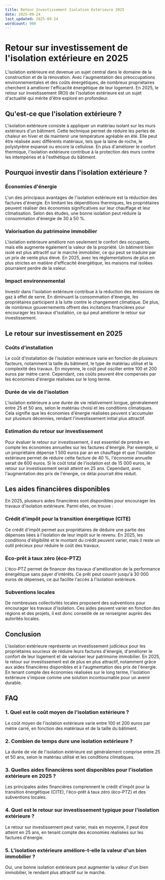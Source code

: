 ```yaml
---
title: Retour Investissement Isolation Extérieure 2025
date: 2025-09-24
last_updated: 2025-09-24
wordcount: 909
---
```


# Retour sur investissement de l'isolation extérieure en 2025

L’isolation extérieure est devenue un sujet central dans le domaine de la construction et de la rénovation. Avec l'augmentation des préoccupations environnementales et des coûts énergétiques, de nombreux propriétaires cherchent à améliorer l'efficacité énergétique de leur logement. En 2025, le retour sur investissement (ROI) de l'isolation extérieure est un sujet d'actualité qui mérite d'être exploré en profondeur.

## Qu'est-ce que l'isolation extérieure ?

L'isolation extérieure consiste à appliquer un matériau isolant sur les murs extérieurs d'un bâtiment. Cette technique permet de réduire les pertes de chaleur en hiver et de maintenir une température agréable en été. Elle peut être réalisée avec différents matériaux, tels que la laine de roche, le polystyrène expansé ou encore la cellulose. En plus d'améliorer le confort thermique, l'isolation extérieure contribue à la protection des murs contre les intempéries et à l'esthétique du bâtiment.

## Pourquoi investir dans l'isolation extérieure ?

### Économies d'énergie

L'un des principaux avantages de l'isolation extérieure est la réduction des factures d'énergie. En limitant les déperditions thermiques, les propriétaires peuvent réaliser des économies significatives sur leur chauffage et leur climatisation. Selon des études, une bonne isolation peut réduire la consommation d'énergie de 30 à 50 %.

### Valorisation du patrimoine immobilier

L'isolation extérieure améliore non seulement le confort des occupants, mais elle augmente également la valeur de la propriété. Un bâtiment bien isolé est plus attractif sur le marché immobilier, ce qui peut se traduire par un prix de vente plus élevé. En 2025, avec les réglementations de plus en plus strictes en matière d'efficacité énergétique, les maisons mal isolées pourraient perdre de la valeur.

### Impact environnemental

Investir dans l'isolation extérieure contribue à la réduction des émissions de gaz à effet de serre. En diminuant la consommation d'énergie, les propriétaires participent à la lutte contre le changement climatique. De plus, de nombreux gouvernements offrent des incitations financières pour encourager les travaux d'isolation, ce qui peut améliorer le retour sur investissement.

## Le retour sur investissement en 2025

### Coûts d'installation

Le coût d'installation de l'isolation extérieure varie en fonction de plusieurs facteurs, notamment la taille du bâtiment, le type de matériau utilisé et la complexité des travaux. En moyenne, le coût peut osciller entre 100 et 200 euros par mètre carré. Cependant, ces coûts peuvent être compensés par les économies d'énergie réalisées sur le long terme.

### Durée de vie de l'isolation

L'isolation extérieure a une durée de vie relativement longue, généralement entre 25 et 50 ans, selon le matériau choisi et les conditions climatiques. Cela signifie que les économies d'énergie réalisées peuvent s'accumuler sur plusieurs décennies, rendant l'investissement initial plus attractif.

### Estimation du retour sur investissement

Pour évaluer le retour sur investissement, il est essentiel de prendre en compte les économies annuelles sur les factures d'énergie. Par exemple, si un propriétaire dépense 1 500 euros par an en chauffage et que l'isolation extérieure permet de réduire cette facture de 40 %, l'économie annuelle serait de 600 euros. Si le coût total de l'isolation est de 15 000 euros, le retour sur investissement serait atteint en 25 ans. Cependant, avec l'augmentation des prix de l'énergie, ce délai pourrait être réduit.

## Les aides financières disponibles

En 2025, plusieurs aides financières sont disponibles pour encourager les travaux d'isolation extérieure. Parmi elles, on trouve :

### Crédit d'impôt pour la transition énergétique (CITE)

Ce crédit d'impôt permet aux propriétaires de déduire une partie des dépenses liées à l'isolation de leur impôt sur le revenu. En 2025, les conditions d'éligibilité et le montant du crédit peuvent varier, mais il reste un outil précieux pour réduire le coût des travaux.

### Éco-prêt à taux zéro (éco-PTZ)

L'éco-PTZ permet de financer des travaux d'amélioration de la performance énergétique sans payer d'intérêts. Ce prêt peut couvrir jusqu'à 30 000 euros de dépenses, ce qui facilite l'accès à l'isolation extérieure.

### Subventions locales

De nombreuses collectivités locales proposent des subventions pour encourager les travaux d'isolation. Ces aides peuvent varier en fonction des régions et des projets, il est donc conseillé de se renseigner auprès des autorités locales.

## Conclusion

L'isolation extérieure représente un investissement judicieux pour les propriétaires soucieux de réduire leurs factures d'énergie, d'améliorer le confort de leur logement et de valoriser leur patrimoine immobilier. En 2025, le retour sur investissement est de plus en plus attractif, notamment grâce aux aides financières disponibles et à l'augmentation des prix de l'énergie. En tenant compte des économies réalisées sur le long terme, l'isolation extérieure s'impose comme une solution incontournable pour un avenir durable.

## FAQ

### 1. Quel est le coût moyen de l'isolation extérieure ?

Le coût moyen de l'isolation extérieure varie entre 100 et 200 euros par mètre carré, en fonction des matériaux et de la taille du bâtiment.

### 2. Combien de temps dure une isolation extérieure ?

La durée de vie de l'isolation extérieure est généralement comprise entre 25 et 50 ans, selon le matériau utilisé et les conditions climatiques.

### 3. Quelles aides financières sont disponibles pour l'isolation extérieure en 2025 ?

Les principales aides financières comprennent le crédit d'impôt pour la transition énergétique (CITE), l'éco-prêt à taux zéro (éco-PTZ) et des subventions locales.

### 4. Quel est le retour sur investissement typique pour l'isolation extérieure ?

Le retour sur investissement peut varier, mais en moyenne, il peut être atteint en 25 ans, en tenant compte des économies réalisées sur les factures d'énergie.

### 5. L'isolation extérieure améliore-t-elle la valeur d'un bien immobilier ?

Oui, une bonne isolation extérieure peut augmenter la valeur d'un bien immobilier, le rendant plus attractif sur le marché.